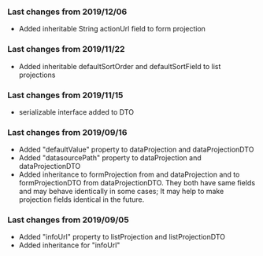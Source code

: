 ### Last changes from 2019/12/06

* Added inheritable String actionUrl field to form projection 

### Last changes from 2019/11/22 

* Added inheritable defaultSortOrder and defaultSortField to list projections

### Last changes from 2019/11/15

* serializable interface added to DTO 

### Last changes from 2019/09/16
* Added "defaultValue" property to dataProjection and dataProjectionDTO
* Added "datasourcePath" property to dataProjection and dataProjectionDTO
* Added inheritance to formProjection from and dataProjection and to formProjectionDTO from dataProjectionDTO. They both have same fields and may behave identically in some cases; It may help to make projection fields identical in the future.

### Last changes from 2019/09/05
* Added "infoUrl" property to listProjection and listProjectionDTO
* Added inheritance for "infoUrl"